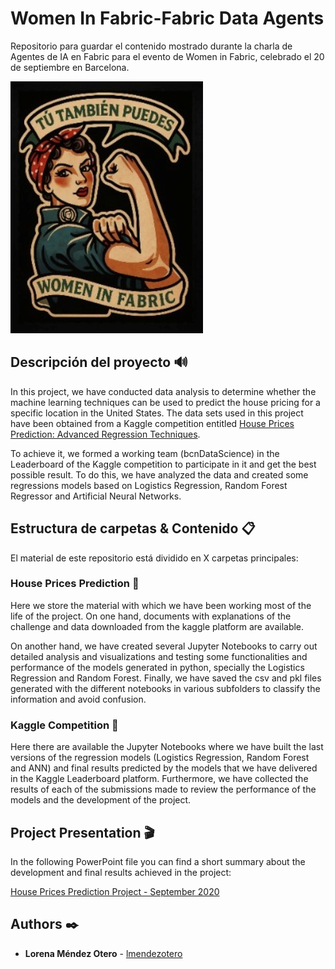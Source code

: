 # Women In Fabric-Fabric Data Agents
Repositorio para guardar el contenido mostrado durante la charla de Agentes de IA en Fabric para el evento de Women in Fabric, celebrado el 20 de septiembre en Barcelona.

![alt text](https://github.com/lmendezotero/WomenInFabric-FabricDataAgents/blob/main/Imagenes%20y%20Logos/Logo%20Women%20in%20Fabric.jpg)

## Descripción del proyecto 🔊
In this project, we have conducted data analysis to determine whether the machine learning techniques can be used to predict the house pricing for a specific location in the United States. The data sets used in this project have been obtained from a Kaggle competition entitled [House Prices Prediction: Advanced Regression Techniques](https://www.kaggle.com/c/house-prices-advanced-regression-techniques/overview).

To achieve it, we formed a working team (bcnDataScience) in the Leaderboard of the Kaggle competition to participate in it and get the best possible result. To do this, we have analyzed the data and created some regressions models based on Logistics Regression, Random Forest Regressor and Artificial Neural Networks.

## Estructura de carpetas & Contenido 📋
El material de este repositorio está dividido en X carpetas principales:

### House Prices Prediction 📂
Here we store the material with which we have been working most of the life of the project. On one hand, documents with explanations of the challenge and data downloaded from the kaggle platform are available.

On another hand, we have created several Jupyter Notebooks to carry out detailed analysis and visualizations and testing some functionalities and performance of the models generated in python, specially the Logistics Regression and Random Forest. Finally, we have saved the csv and pkl files generated with the different notebooks in various subfolders to classify the information and avoid confusion.

### Kaggle Competition 📂
Here there are available the Jupyter Notebooks where we have built the last versions of the regression models (Logistics Regression, Random Forest and ANN) and final results predicted by the models that we have delivered in the Kaggle Leaderboard platform. Furthermore, we have collected the results of each of the submissions made to review the performance of the models and the development of the project. 

## Project Presentation 🎬
In the following PowerPoint file you can find a short summary about the development and final results achieved in the project:

[House Prices Prediction Project - September 2020](https://github.com/lmendezotero/Postgraduate-Project/blob/master/House%20Prices%20Prediction/Data%20Science%20Project%20-%20House%20Prices%20Prediction.pdf)

## Authors ✒️

* **Lorena Méndez Otero** - [lmendezotero](https://github.com/lmendezotero) 
